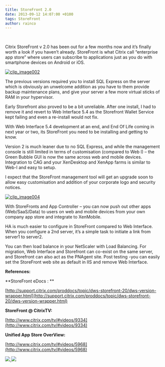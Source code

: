 ```yaml
---
title: StoreFront 2.0
date: 2013-09-12 14:07:00 +0100
tags: StoreFront
author: rainco
---
```


 

Citrix StoreFront v 2.0 has been out for a few months now and it’s finally worth a look if you haven’t already. StoreFront is what Citrix call “enterprise app store” where users can subscribe to applications just as you do with smartphone devices on Android or iOS.

[ ![clip_image002](http://cjrainey.files.wordpress.com/2013/11/clip_image002_thumb.jpg?w=244&h=106 "clip_image002") ](http://cjrainey.files.wordpress.com/2013/11/clip_image002.jpg)

The previous versions required you to install SQL Express on the server which is obviously an unwelcome addition as you have to them provide backup maintenance plans, and give your server a few more virtual sticks of RAM in your hypervisor.

Early Storefront also proved to be a bit unreliable. After one install, I had to remove it and revert to Web Interface 5.4 as the Storefront Wallet Service kept failing and even a re-install would not fix.

With Web Interface 5.4 development at an end, and End Of Life coming in next year or two, its StoreFront you need to be installing and getting to know.

Version 2 is much leaner due to no SQL Express, and while the management console is still limited in terms of customisation (compared to Web I) – the Green Bubble GUI is now the same across web and mobile devices. Integration to CAG and your XenDesktop and XenApp farms is similar to Web-I and easy to setup.

I expect that the StoreFront management tool will get an upgrade soon to allow easy customisation and addition of your corporate logo and security notices.

[ ![clip_image004](http://cjrainey.files.wordpress.com/2013/11/clip_image004_thumb.jpg?w=212&h=159 "clip_image004") ](http://cjrainey.files.wordpress.com/2013/11/clip_image004.jpg)

With StoreFronts and App Controller – you can now push out other apps (Web/SaaS/Data) to users on web and mobile devices from your own company app store and integrate to XenMobile.

HA is much easier to configure in StoreFront compared to Web Interface. When you configure a 2nd server, it’s a simple task to initiate a link from server1 to server2.

You can then load balance in your NetScaler with Load Balancing. For migration, Web Interface and Storefront can co-exist on the same server, and Storefront can also act as the PNAgent site. Post testing -you can easily set the StoreFront web site as default in IIS and remove Web Interface.

**References:**

**StoreFront eDocs : **

[http://support.citrix.com/proddocs/topic/dws-storefront-20/dws-version-wrapper.html](http://support.citrix.com/proddocs/topic/dws-storefront-20/dws-version-wrapper.html)

**StoreFront @ CitrixTV:**

[http://www.citrix.com/tv/#videos/9334](http://www.citrix.com/tv/#videos/9334)

**Unified App Store OverView:**

[http://www.citrix.com/tv/#videos/5968](http://www.citrix.com/tv/#videos/5968)

    
[ ![](http://feeds.wordpress.com/1.0/comments/cjrainey.wordpress.com/8/) ](http://feeds.wordpress.com/1.0/gocomments/cjrainey.wordpress.com/8/) ![](http://stats.wordpress.com/b.gif?host=cjrainey.wordpress.com&blog=60326277&post=8&subd=cjrainey&ref=&feed=1)
